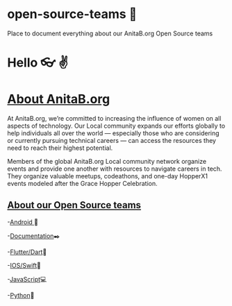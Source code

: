 # open-source-teams :wave:
Place to document everything about our AnitaB.org Open Source teams

# Hello :eyeglasses: :v: 
# [About AnitaB.org](https://anitab.org/)
At AnitaB.org, we’re committed to increasing the influence of women on all aspects of technology. Our Local community expands our efforts globally to help individuals all over the world — especially those who are considering or currently pursuing technical careers — can access the resources they need to reach their highest potential.

Members of the global AnitaB.org Local community network organize events and provide one another with resources to navigate careers in tech. They organize valuable meetups, codeathons, and one-day HopperX1 events modeled after the Grace Hopper Celebration.

## [About our Open Source teams](https://anitab-org.zulipchat.com/#narrow/stream/223071-newcomers)

-[Android ](https://anitab-org.zulipchat.com/#narrow/stream/216321-coding/topic/Android):calling:

-[Documentation](https://anitab-org.zulipchat.com/#narrow/stream/216326-documentation):black_nib:

-[Flutter/Dart](https://anitab-org.zulipchat.com/#narrow/stream/216321-coding/topic/Flutter):dart:

-[IOS/Swift](https://anitab-org.zulipchat.com/#narrow/stream/222534-mentorship-system/topic/iOS):iphone:

-[JavaScript](https://anitab-org.zulipchat.com/#narrow/stream/216321-coding/topic/Web):computer:

-[Python](https://anitab-org.zulipchat.com/#narrow/stream/216321-coding/topic/Python):snake:


